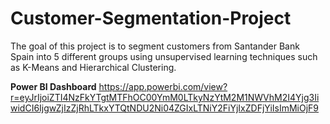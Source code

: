# Customer-Segmentation-Project
The goal of this project is to segment customers from Santander Bank Spain into 5 different groups using 
unsupervised learning techniques such as K-Means and Hierarchical Clustering.

**Power BI Dashboard**
https://app.powerbi.com/view?r=eyJrIjoiZTI4NzFkYTgtMTFhOC00YmM0LTkyNzYtM2M1NWVhM2I4Yjg3IiwidCI6IjgwZjIzZjRhLTkxYTQtNDU2Ni04ZGIxLTNiY2FiYjIxZDFjYiIsImMiOjF9

